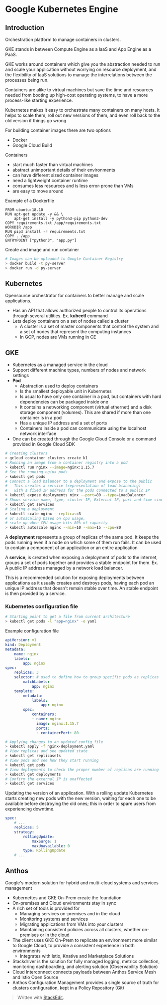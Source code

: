 # Google Kubernetes Engine

## Introduction

Orchestration platform to manage containers in clusters.

GKE stands in between Compute Engine as a IaaS and App Engine as a PaaS. 

GKE works around containers which give you the abstraction needed to run and scale your application without worrying on resource deployment, and the flexibility of IaaS solutions to manage the interrelations between the processes being run. 

Containers are alike to virtual machines but save the time and resources needed from booting up high-cost operating systems, to have a more process-like starting experience.

Kubernetes makes it easy to orchestrate many containers on many hosts. It helps to scale them, roll out new versions of them, and even roll back to the old version if things go wrong.

For building container images there are two options
- Docker
- Google Cloud Build

Containers
- start much faster than virtual machines
- abstract unimportant details of their environments
- can have different sized container images
- need a lightweight container runtime
- consumes less resources and is less error-prone than VMs
- are easy to move around

Example of a Dockerfile

```docker
FROM ubuntu:18.10
RUN apt-get update -y && \
	apt-get install -y python3-pip python3-dev
COPY requirements.txt /app/requirements.txt
WORKDIR /app
RUN pip3 install -r requirements.txt
COPY . /app
ENTRYPOINT ["python3", "app.py"]
```

Create and image and run container
```bash
# Images can be uploaded to Google Container Registry
> docker build -t py-server
> docker run -d py-server
```

## Kubernetes

Opensource orchestrator for containers to better manage and scale applications.
- Has an API that allows authorized people to control its operations through several utilities. Ex. **kubectl** command
- Lets deploy containers on a set of nodes called a cluster
	- A cluster is a set of master components that control the system and a set of nodes that represent the computing instances
	- In GCP, nodes are VMs running in CE

## GKE

- Kubernetes as a managed service in the cloud
- Support different machine types, numbers of nodes and network settings
- **Pod**
	- Abstraction used to deploy containers
	- Is the smallest deployable unit in Kubernetes
	- Is usual to have only one container in a pod, but containers with hard dependencies can be packaged inside one
	- It contains a networking component (virtual ethernet) and a disk storage component (volumes). This are shared if more than one container is in a pod
	- Has a unique IP address and a set of ports
	- Containers inside a pod can communicate using the localhost network interface
- One can be created through the Google Cloud Console or a command provided in Google Cloud SDK

```bash
# Creating clusters
> gcloud container clusters create k1
# Running an image from a container registry into a pod
> kubectl run nginx --image=nginx:1.15.7
# See the running nginx pods
> kubectl get pods
# Connect a load balancer to a deployment and expose to the public
#   This creates a service (representation of load blanacing)
#   with a fixed IP address for the pods connected to a public IP
> kubectl expose deployments ninx --port=80 --type=LoadBalancer
# Shows service name, type, cluster-IP, External IP, port and time since creation
> kubectl get services
# Scaling a deployment
> kubectl scale nginx --replicas=3
# or autoscaling based on cpu usage,
# scale up when CPU usage hits 80% of capacity
> kubectl autoscale nginx --min=10 --max=15 --cpu=80
```

A **deployment** represents a group of replicas of the same pod. It keeps the pods running even if a node on which some of them run fails. It can be used to contain a component of an application or an entire application

A **service**, is created when exposing a deployment of pods to the internet, groups a set of pods together and provides a stable endpoint for them. Ex. A public IP address managed by a network load balancer.

This is a recommended solution for exposing deployments between applications as it usually creates and destroys pods, having each pod an unique IP address that doesn't remain stable over time. An stable endpoint is then provided by a service.

### Kubernetes configuration file

```bash
# Starting point to get a file from current architecture
> kubectl get pods -l "app=nginx" -o yaml
```
Example configuration file
```yaml
apiVersion: v1
kind: Deployment
metadata:
	name: nginx
	labels:
		app: nginx
spec:
	replicas: 3
	selector: # used to define how to group specific pods as replicas
		matchLabels:
			app: nginx 
	template:
		metadata:
			labels:
				app: nginx
		spec:
			containers:
			- name: nginx
			  image: nginx:1.15.7
			  ports:
			  - containerPort: 80
```

```bash
# Applying changes to an updated config file
> kubectl apply -f nginx-deployment.yaml
# View replicas and see updated state
> kubectl get replicasets
# View pods and see how they start running
> kubectl get pods
# View deployments to check the proper number of replicas are running
> kubectl get deployments
# Confirm the external IP is unaffected
> kubectl get services
```
Updating the version of an application.
With a rolling update Kubernetes starts creating new pods with the new version, waiting for each one to be available before destroying the old ones; this in order to spare users from experiencing downtime.

```yaml
spec:
	# ...
	replicas: 5
	strategy:
		rollingUpdate:
			maxSurge: 1
			maxUnavailable: 0
		type: RollingUpdate
	# ...
```

## Anthos

Google's modern solution for hybrid and multi-cloud systems and services management
- Kubernettes and GKE On-Prem create the foundation
- On-premises and Cloud environments stay in sync
- A rich set of tools is provided for
	- Managing services on-premises and in the cloud
	- Monitoring systems and services
	- Migrating applications from VMs into your clusters
	- Maintaining consistent policies across all clusters, whether on-premises or in the cloud
- The client uses GKE On-Prem to replicate an environment more similar to Google Cloud, to provide a consistent experience in both environments
	- Integrates with Istio, Knative and Marketplace Solutions
- Stackdriver is the solution for fully managed logging, metrics collection, monitoring dashboarding, and alerting solution (Observability Solution)
- Cloud Interconnect connects payloads between Anthos Service Mesh and Istio Open Source
- Anthos Configuration Management provides a single source of truth for clusters configuration, kept in a Policy Repository (Git)


> Written with [StackEdit](https://stackedit.io/).
<!--stackedit_data:
eyJoaXN0b3J5IjpbMTM0ODY1OTk0LC05OTQzODMyNThdfQ==
-->